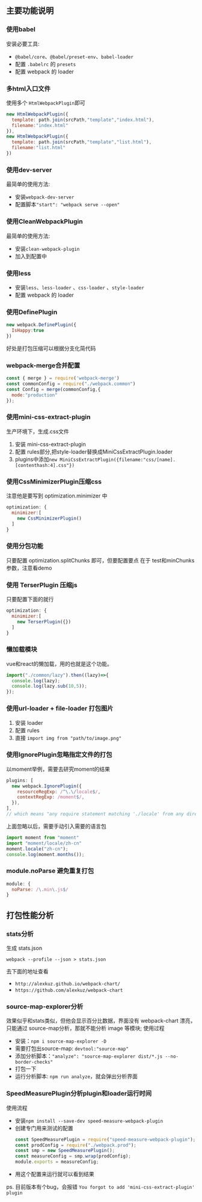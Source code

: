 ## 主要功能说明

### 使用babel
安装必要工具:
- ```@babel/core```、```@babel/preset-env```、```babel-loader```
- 配置 ```.babelrc``` 的 ```presets```
- 配置 webpack 的 loader

### 多html入口文件
使用多个 ```HtmlWebpackPlugin```即可
```js
new HtmlWebpackPlugin({
  template: path.join(srcPath,"template","index.html"),
  filename:"index.html"
}),
new HtmlWebpackPlugin({
  template: path.join(srcPath,"template","list.html"),
  filename:"list.html"
})
```

### 使用dev-server
最简单的使用方法:
- 安装```webpack-dev-server```
- 配置脚本```"start": "webpack serve --open"```

### 使用CleanWebpackPlugin
最简单的使用方法:
- 安装```clean-webpack-plugin```
- 加入到配置中

### 使用less
- 安装```less```、```less-loader``` 、```css-loader``` 、```style-loader``` 
- 配置 webpack 的 loader


### 使用DefinePlugin
```js
new webpack.DefinePlugin({
  IsHappy:true
})
```
好处是打包压缩可以根据分支化简代码


### webpack-merge合并配置
```js
const { merge } = require('webpack-merge')
const commonConfig = require("./webpack.common")
const Config = merge(commonConfig,{
  mode:"production"
});
```


### 使用mini-css-extract-plugin 
生产环境下，生成.css文件
1. 安装 mini-css-extract-plugin
2. 配置 rules部分,把style-loader替换成MiniCssExtractPlugin.loader
3. plugins中添加```new MiniCssExtractPlugin({filename:"css/[name].[contenthash:4].css"})```


### 使用CssMinimizerPlugin压缩css
注意他是要写到  optimization.minimizer 中
```js
optimization: {
  minimizer:[
    new CssMinimizerPlugin()
  ] 
}
```

### 使用分包功能
只要配置 optimization.splitChunks 即可，但要配置要点 在于 test和minChunks参数，注意看demo


### 使用 TerserPlugin 压缩js
只要配置下面的就行
```js
optimization: {
  minimizer:[
    new TerserPlugin({})
  ] 
}
```


### 懒加载模块
vue和react的懒加载，用的也就是这个功能。
```js
import("./common/lazy").then((lazy)=>{
  console.log(lazy);
  console.log(lazy.sub(10,5)); 
});
```


### 使用url-loader + file-loader 打包图片
1. 安装 loader
2. 配置 rules 
3. 直接 ```import img from "path/to/image.png"```

### 使用IgnorePlugin忽略指定文件的打包
以moment举例，需要去研究moment的结果
```js
plugins: [
  new webpack.IgnorePlugin({
    resourceRegExp: /^\.\/locale$/,
    contextRegExp: /moment$/,
  }),
],
// which means "any require statement matching './locale' from any directories ending with 'moment' will be ignored
```
上面忽略以后，需要手动引入需要的语言包
```js
import moment from "moment"
import "moment/locale/zh-cn"
moment.locale("zh-cn");
console.log(moment.months());
```


### module.noParse 避免重复打包
```js
module: {
  noParse: /\.min\.js$/
}
```

## 打包性能分析
### stats分析
生成 stats.json

```webpack --profile --json > stats.json```

去下面的地址查看
- ```http://alexkuz.github.io/webpack-chart/```
- ```https://github.com/alexkuz/webpack-chart```


### source-map-explorer分析
效果似乎和stats类似，但他会显示百分比数据，界面没有 webpack-chart 漂亮，只能通过 source-map分析，那就不能分析 image 等模块;
使用过程
- 安装：```npm i source-map-explorer -D```
- 需要打包出source-map: ```devtool:"source-map"```
- 添加分析脚本：```"analyze": "source-map-explorer dist/*.js --no-border-checks"```
- 打包一下
- 运行分析脚本: ```npm run analyze```，就会弹出分析界面


### SpeedMeasurePlugin分析plugin和loader运行时间

使用流程

- 安装```npm install --save-dev speed-measure-webpack-plugin```
- 创建专门用来测试的配置
  ```js
  const SpeedMeasurePlugin = require("speed-measure-webpack-plugin");
  const prodConfig = require("./webpack.prod");
  const smp = new SpeedMeasurePlugin();
  const measureConfig = smp.wrap(prodConfig);
  module.exports = measureConfig;
  ```
- 用这个配置来运行就可以看到结果

ps. 目前版本有个bug，会报错 ```You forgot to add 'mini-css-extract-plugin' plugin```

